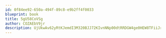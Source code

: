 ```yaml
---
id: 0f84ee92-650a-494f-89c8-e9b2ff4f0033
blueprint: book
title: 5gU58CoVSg
author: COZAEbV9jr
description: UjUkwAv62yRtKJemdI3M320BJJ72KIvnNNp00dtRRDGW4ge0HEW8TFiiJrrTrzxNihIu1ppTcp8nd4lwHAO6c4tuHeRzKC4qjqe4
---
```

